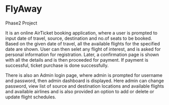 # FlyAway
Phase2 Project

It is an online AirTicket booking application, where a user is prompted to input date of travel, source, destination and no.of seats to be booked. Based on the given date of travel, all the available flights for the specified date are shown. 
User can then selet any flight of interest, and is asked for personal information for registration. Later, a confirmation page is shown with all the details and is then proceeded for payment. 
If payment is successful, ticket purchase is done successfully.

There is also an Admin login page, where admin is prompted for username and password, then admin dashboard is displayed. 
Here admin can change password, view list of source and destination locations and available flights and available airlines and is also provided
an option to add or delete or update flight schedules.
